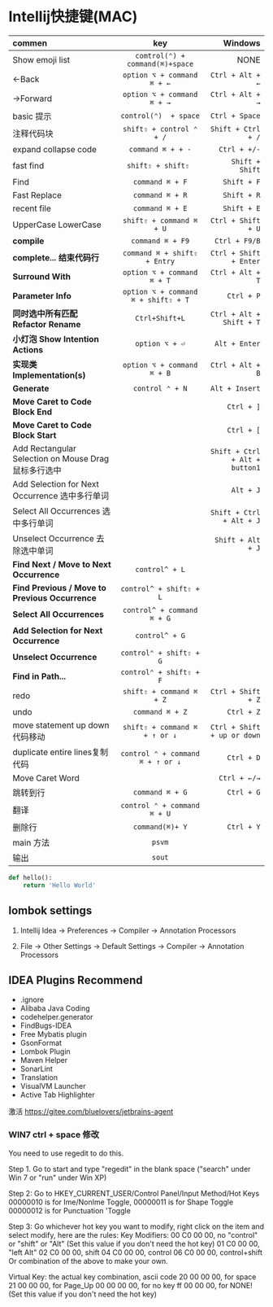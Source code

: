 # Intellij快捷键(MAC)
| commen | key  | Windows |
| :---   | :---: |    ---: |
Show emoji list| `comtrol(⌃) + command(⌘)+space` | NONE
←Back | `option ⌥ + command ⌘ + ←` | `Ctrl + Alt + ←` 
→Forward | `option ⌥ + command ⌘ + →` | `Ctrl + Alt + →`
basic 提示 | `control(⌃)  + space` | `Ctrl + Space` |
注释代码块 | `shift⇧ + control ⌃ + /` | `Shift + Ctrl + /` | 
expand collapse code | `command ⌘ + + -` | `Ctrl + +/-`
fast find | ` shift⇧ + shift⇧  ` | `Shift + Shift` |
Find | `command ⌘ + F` | `Shift + F` |
Fast Replace| `command ⌘ + R` | `Shift + R` |
recent file | ` command ⌘ + E ` | `Shift + E` |
UpperCase LowerCase | ` shift⇧ + command ⌘ + U ` | `Ctrl + Shift + U`
**compile** | `command ⌘ + F9` | `Ctrl + F9/B` |
**complete... 结束代码行** | `command ⌘ + shift⇧ + Entry` | `Ctrl + Shift + Enter` |
**Surround With** | `option ⌥ + command ⌘ + T` | `Ctrl + Alt + T` |
**Parameter Info** | `option ⌥ + command ⌘ + shift⇧ + T` | `Ctrl + P` |
**同时选中所有匹配 Refactor Rename** | `Ctrl+Shift+L` | `Ctrl + Alt + Shift + T` |
**小灯泡 Show Intention Actions** | `option ⌥ + ⏎` | `Alt + Enter`|
**实现类 Implementation(s)** | `option ⌥ + command ⌘ + B` | `Ctrl + Alt + B`
**Generate** | `control ⌃ + N` | `Alt + Insert` |
**Move Caret to Code Block End** || `Ctrl + ]` |
**Move Caret to Code Block Start** || `Ctrl + [`|
Add Rectangular Selection on Mouse Drag 鼠标多行选中 ||`Shift + Ctrl + Alt + button1`|
Add Selection for Next Occurrence 选中多行单词 ||`Alt + J`|
Select All Occurrences 选中多行单词 ||`Shift + Ctrl + Alt + J`|
Unselect Occurrence 去除选中单词 ||`Shift + Alt + J`|
**Find Next / Move to Next Occurrence** |`control^ + L`||
**Find Previous / Move to Previous Occurrence** |`control^ + shift⇧ + L`||
**Select All Occurrences** |`control^ + command ⌘ + G`||
**Add Selection for Next Occurrence** |`control^ + G`||
**Unselect Occurrence** |`control⌃ + shift⇧ + G`||
**Find in Path...** |`control⌃ + shift⇧ + F`||
redo | `shift⇧ + command ⌘ + Z` | `Ctrl + Shift + Z`
undo | `command ⌘ + Z` | `Ctrl + Z`
move statement up down代码移动 | `shift⇧ + command ⌘ + ↑ or ↓` | `Ctrl + Shift + up or down`
duplicate entire lines复制代码 | `control ⌃ + command ⌘ + ↑ or ↓` | `Ctrl + D`
Move Caret Word | | `Ctrl + ←/→` |
跳转到行 | `command ⌘ + G` | `Ctrl + G` |
翻译 | `control ⌃ + command ⌘ + U` |
删除行 | `command(⌘)+ Y` | `Ctrl + Y`
main 方法 | ` psvm `
输出 | ` sout `

```python
def hello():
    return 'Hello World'
```
## lombok settings
1. Intellij Idea -> Preferences -> Compiler -> Annotation Processors

2. File -> Other Settings -> Default Settings -> Compiler -> Annotation Processors


## IDEA Plugins Recommend
- .ignore
- Alibaba Java Coding
- codehelper.generator
- FindBugs-IDEA
- Free Mybatis plugin
- GsonFormat
- Lombok Plugin
- Maven Helper
- SonarLint
- Translation
- VisualVM Launcher
- Active Tab Highlighter

激活
https://gitee.com/bluelovers/jetbrains-agent

### WIN7 ctrl + space 修改 
You need to use regedit to do this.

Step 1.
Go to start and type "regedit" in the blank space ("search" under Win 7 or "run" under Win XP)

Step 2:
Go to HKEY_CURRENT_USER/Control Panel/Input Method/Hot Keys
00000010 is for Ime/NonIme Toggle,
00000011 is for Shape Toggle
00000012 is for Punctuation 'Toggle

Step 3:
Go whichever hot key you want to modify, right click on the item and select modify,  here are the rules:
Key Modifiers: 
00 C0 00 00, no "control" or "shift" or "Alt"  (Set this value if you don't need the hot key)
01 C0 00 00, "left Alt"
02 C0 00 00, shift
04 C0 00 00, control
06 C0 00 00, control+shift
Or combination of the above to make your own.

Virtual Key:
the actual key combination, ascii code
20 00 00 00, for space
21 00 00 00, for Page_Up
00 00 00 00, for no key
ff 00 00 00, for NONE!  (Set this value if you don't need the hot key)